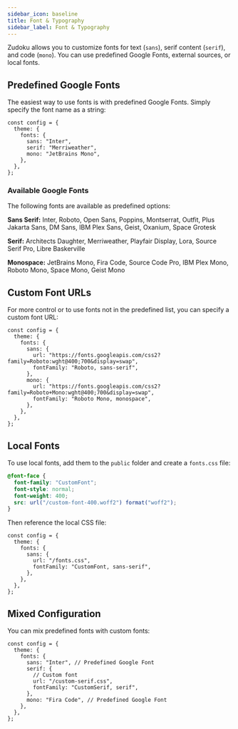 ```yaml
---
sidebar_icon: baseline
title: Font & Typography
sidebar_label: Font & Typography
---
```


Zudoku allows you to customize fonts for text (`sans`), serif content (`serif`), and code (`mono`). You can use predefined Google Fonts, external sources, or local fonts.

## Predefined Google Fonts

The easiest way to use fonts is with predefined Google Fonts. Simply specify the font name as a string:

```tsx title=zudoku.config.ts
const config = {
  theme: {
    fonts: {
      sans: "Inter",
      serif: "Merriweather",
      mono: "JetBrains Mono",
    },
  },
};
```

### Available Google Fonts

The following fonts are available as predefined options:

**Sans Serif:** Inter, Roboto, Open Sans, Poppins, Montserrat, Outfit, Plus Jakarta Sans, DM Sans, IBM Plex Sans, Geist, Oxanium, Space Grotesk

**Serif:** Architects Daughter, Merriweather, Playfair Display, Lora, Source Serif Pro, Libre Baskerville

**Monospace:** JetBrains Mono, Fira Code, Source Code Pro, IBM Plex Mono, Roboto Mono, Space Mono, Geist Mono

## Custom Font URLs

For more control or to use fonts not in the predefined list, you can specify a custom font URL:

```tsx title=zudoku.config.ts
const config = {
  theme: {
    fonts: {
      sans: {
        url: "https://fonts.googleapis.com/css2?family=Roboto:wght@400;700&display=swap",
        fontFamily: "Roboto, sans-serif",
      },
      mono: {
        url: "https://fonts.googleapis.com/css2?family=Roboto+Mono:wght@400;700&display=swap",
        fontFamily: "Roboto Mono, monospace",
      },
    },
  },
};
```

## Local Fonts

To use local fonts, add them to the `public` folder and create a `fonts.css` file:

```css
@font-face {
  font-family: "CustomFont";
  font-style: normal;
  font-weight: 400;
  src: url("/custom-font-400.woff2") format("woff2");
}
```

Then reference the local CSS file:

```tsx title=zudoku.config.ts
const config = {
  theme: {
    fonts: {
      sans: {
        url: "/fonts.css",
        fontFamily: "CustomFont, sans-serif",
      },
    },
  },
};
```

## Mixed Configuration

You can mix predefined fonts with custom fonts:

```tsx title=zudoku.config.ts
const config = {
  theme: {
    fonts: {
      sans: "Inter", // Predefined Google Font
      serif: {
        // Custom font
        url: "/custom-serif.css",
        fontFamily: "CustomSerif, serif",
      },
      mono: "Fira Code", // Predefined Google Font
    },
  },
};
```
